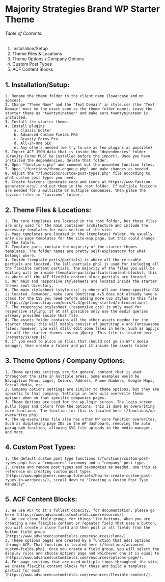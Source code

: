 # Majority Strategies Brand WP Starter Theme

###### Table of Contents:

1. Installation/Setup
2. Theme Files & Locations
3. Theme Options / Company Options
4. Custom Post Types
5. ACF Content Blocks




## 1. Installation/Setup:

    1. Rename the theme folder to the client name (lowercase and no spaces).
    2. Change "Theme Name" and the "Text Domain" in style.css (the "Text Domain" must be the exact same as the theme folder name). Leave the starter theme as "twentynineteen" and make sure twentynineteen is installed.
    3. Install the starter theme.
    4. Install plugins
        a. Classic Editor
        b. Advanced Custom Fields PRO
        c. Gravity Forms Pro
        d. All-In-One SEO
        e. Any others needed (we try to use as few plugins as possible)
    5. Import ACF JSON data that is inside the "dependencies" folder (Gravity Forms MUST be installed before the import). Once you have installed the dependencies, delete that folder.
    6. Open "functions.php" and comment out the unwanted function files.
    7. Open "/functions/theme-enqueue.php" and make changes as needed.
    8. Adjust the "/functions/custom-post-types.php" file according to what custom post types you need.
    9. Create favicons (generate code and icons at https://www.favicon-generator.org/) and put them in the root folder. If multiple favicons are needed for a multisite or multiple companies, then place the favicon files in "favicons" folder.




## 2. Theme Files & Locations:

    1. The core templates are located in the root folder, but those files are only used for the main container architecture and include the necessary templates for each section of the site.
    2. Page templates are located in the (templates) folder. We usually only use page templates for the site-map page, but this could change in the future.
    3. Template parts contain the majority of the starter themes templates. The folder names are pretty self-explanatory for what belongs where.
    4. Inside (template-parts/partials) is where all the re-usable partials are located. The (all-partials.php) is used for including all the flexible content partials. The majority of the files you will be editing will be inside (template-parts/partials/content-blocks), this is where all the ACF flexible content block partials are located.
    5. Our main and responsive stylesheets are located inside the starter themes root directory.
    6. The main stylesheet (style.css) is where all our theme-specific CSS is located. Remember, make sure BootStrap 4/5 does not already have a class for the CSS you need before adding more CSS styles to this file (https://getbootstrap.com/docs/4.4/getting-started/introduction/).
    7. The responsive stylesheet (responsive.css) is only used for responsive styling. If at all possible only use the media queries already provided inside that file.
    8. The assets folder contains all the other assets needed for the starter theme; this will mainly consist of BootStrap 4 and Fontawesome files; however, you will still edit some files in here. Such as app.js for all the starter themes custom jQuery. This file is located here (/assets/js/app.js).
    9. If you need to place in files that should not go in WP's media manager, then create a folder and put it inside the assets folder.




## 3. Theme Options / Company Options:

    1. Theme options settings are for general content that is used throughout the site in multiple areas. Some examples would be Navigation Menu, Logos, Colors, Address, Phone Numbers, Google Maps, Social Media, etc.
    2. Company options settings are similar to theme options, but they are specefic to that company. Settings in here will overwrite theme options when on that specific companies pages.
    3. Theme Options are used for the wp-login screen. The login screen pulls logos and colors from the options; this is done by overwriting core functions. The function for this is located here (/functions/wp-overwrites.php).
    4. The wp-overwrites file also has other WP core function overwrites. Such as displaying page IDs in the WP dashboard, removing the auto paragraph function, allowing SVG file uploads to the media manager, and more.




## 4. Custom Post Types:

    1. The default custom post type functions (/functions/custom-post-types.php) has a "companies" taxonomy and a "company" post type.
    2. Create and remove post types and taxonomies as needed. Use this as refernece on creating custom post types (https://www.wpbeginner.com/wp-tutorials/how-to-create-custom-post-types-in-wordpress/), scroll down to "Creating a Custom Post Type Manually".




## 5. ACF Content Blocks:

    1. We use ACF to it's fullest capacity, for documentation, please go here (https://www.advancedcustomfields.com/resources/).
    2. We use clone field groups for things like buttons. When you are creating a new flexible content or repeater field that uses a button, you will create a clone field and then pull in all fields from the button field group (https://www.advancedcustomfields.com/resources/clone/).
    3. Theme options pages are created by a function that adds options through ACF. That function is located here (/functions/advanced-custom-fields.php). Once you create a field group, you will select the display rules and choose options page and whichever one it is equal to (https://www.advancedcustomfields.com/resources/options-page/).
    4. For page sections that are used multiple times throughout the site, we create flexible content blocks for these and build a template partial for each (https://www.advancedcustomfields.com/resources/flexible-content/).